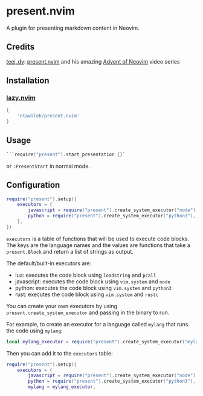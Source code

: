 # present.nvim

A plugin for presenting markdown content in Neovim.

## Credits

[teej_dv](https://github.com/teej_dv): [present.nvim](https://github.com/teej_dv/present.nvim) and his amazing [Advent of Neovim](https://www.youtube.com/watch?v=VGid4aN25iI) video series

## Installation

### [lazy.nvim](https://github.com/folke/lazy.nvim)

```lua
{
    'ntawileh/present.nvim'
}
```

## Usage

````lua
```require("present").start_presentation {}`
````

or `:PresentStart` in normal mode.

## Configuration

```lua
require("present").setup({
    executors = {
        javascript = require("present").create_system_executor("node"),
        python = require("present").create_system_executor("python3"),
    },
})
```

`executors` is a table of functions that will be used to execute code blocks. The keys are the language names and the values are functions that take a `present.Block` and return a list of strings as output.

The default/built-in executors are:

- lua: executes the code block using `loadstring` and `pcall`
- javascript: executes the code block using `vim.system` and `node`
- python: executes the code block using `vim.system` and `python3`
- rust: executes the code block using `vim.system` and `rustc`

You can create your own executors by using `present.create_system_executor` and passing in the binary to run.

For example, to create an executor for a language called `mylang` that runs the code using `mylang`:

```lua
local mylang_executor = require("present").create_system_executor("mylang")
```

Then you can add it to the `executors` table:

```lua
require("present").setup({
    executors = {
        javascript = require("present").create_system_executor("node"),
        python = require("present").create_system_executor("python3"),
        mylang = mylang_executor,
```
